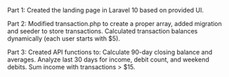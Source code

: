 Part 1: Created the landing page in Laravel 10 based on provided UI.


Part 2: Modified transaction.php to create a proper array, 
added migration and seeder to store transactions. Calculated transaction balances 
dynamically (each user starts with $5).



Part 3: Created API functions to:
Calculate 90-day closing balance and averages.
Analyze last 30 days for income, debit count, and weekend debits.
Sum income with transactions > $15.
